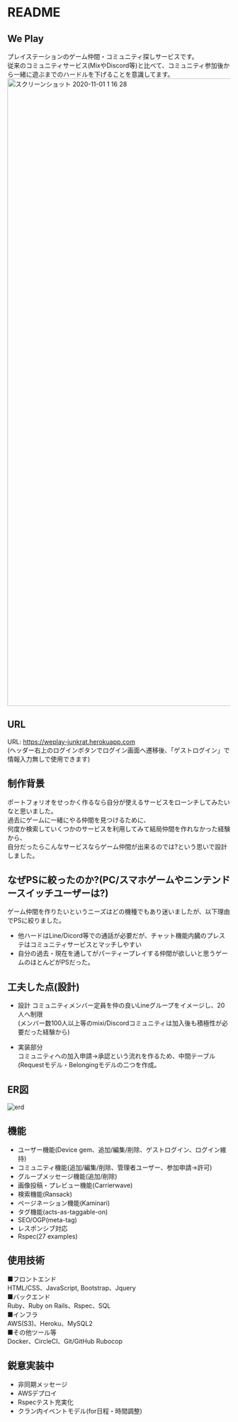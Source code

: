

# README

## We Play
プレイステーションのゲーム仲間・コミュニティ探しサービスです。<br>
従来のコミュニティサービス(MixやDiscord等)と比べて、コミュニティ参加後から一緒に遊ぶまでのハードルを下げることを意識してます。<br>
<img width="1412" alt="スクリーンショット 2020-11-01 1 16 28" src="https://user-images.githubusercontent.com/61936417/97784230-62414100-1be0-11eb-85ea-697ee18d474c.png">

## URL
URL: https://weplay-junkrat.herokuapp.com<br>
(ヘッダー右上のログインボタンでログイン画面へ遷移後、「ゲストログイン」で情報入力無しで使用できます)

## 制作背景
ポートフォリオをせっかく作るなら自分が使えるサービスをローンチしてみたいなと思いました。<br>
過去にゲームに一緒にやる仲間を見つけるために、<br>
何度か検索していくつかのサービスを利用してみて結局仲間を作れなかった経験から、<br>
自分だったらこんなサービスならゲーム仲間が出来るのでは?という思いで設計しました。

## なぜPSに絞ったのか?(PC/スマホゲームやニンテンドースイッチユーザーは?)
ゲーム仲間を作りたいというニーズはどの機種でもあり迷いましたが、以下理由でPSに絞りました。<br> 
- 他ハードはLine/Dicord等での通話が必要だが、チャット機能内臓のプレステはコミュニティサービスとマッチしやすい<br>
- 自分の過去・現在を通してがパーティープレイする仲間が欲しいと思うゲームのほとんどがPSだった。

## 工夫した点(設計)
- 設計
コミュニティメンバー定員を仲の良いLineグループをイメージし、20人へ制限<br>
(メンバー数100人以上等のmixi/Discordコミュニティは加入後も積極性が必要だった経験から)

- 実装部分<br>
コミュニティへの加入申請→承認という流れを作るため、中間テーブル(Requestモデル・Belongingモデルの二つを作成。

## ER図
![erd](https://user-images.githubusercontent.com/61936417/97785292-86545080-1be7-11eb-8034-f72c59eef529.png)

## 機能
* ユーザー機能(Device gem、追加/編集/削除、ゲストログイン、ログイン維持)
* コミュニティ機能(追加/編集/削除、管理者ユーザー、参加申請→許可)
* グループメッセージ機能(追加/削除)
* 画像投稿・プレビュー機能(Carrierwave)
* 検索機能(Ransack)
* ページネーション機能(Kaminari)
* タグ機能(acts-as-taggable-on)
* SEO/OGP(meta-tag)
* レスポンシブ対応
* Rspec(27 examples)

## 使用技術
■フロントエンド<br>
HTML/CSS、JavaScript, Bootstrap、Jquery<br>
■バックエンド<br>
Ruby、Ruby on Rails、Rspec、SQL<br>
■インフラ<br>
AWS(S3)、Heroku、MySQL2<br>
■その他ツール等<br>
Docker、CircleCI、Git/GitHub Rubocop

## 鋭意実装中
* 非同期メッセージ
* AWSデプロイ
* Rspecテスト充実化
* クラン内イベントモデル(for日程・時間調整)